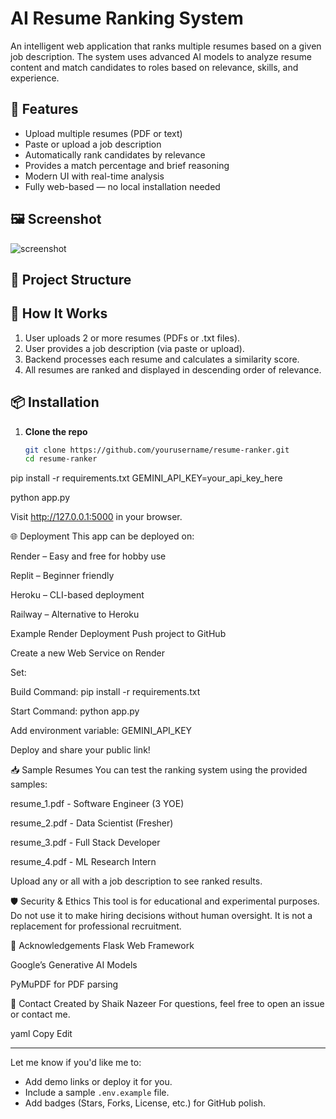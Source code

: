 # AI Resume Ranking System

An intelligent web application that ranks multiple resumes based on a given job description. The system uses advanced AI models to analyze resume content and match candidates to roles based on relevance, skills, and experience.

## 🚀 Features

- Upload multiple resumes (PDF or text)
- Paste or upload a job description
- Automatically rank candidates by relevance
- Provides a match percentage and brief reasoning
- Modern UI with real-time analysis
- Fully web-based — no local installation needed

## 🖼️ Screenshot

![screenshot](static/screenshot.png) <!-- optional image -->

## 📁 Project Structure


## 🧠 How It Works

1. User uploads 2 or more resumes (PDFs or .txt files).
2. User provides a job description (via paste or upload).
3. Backend processes each resume and calculates a similarity score.
4. All resumes are ranked and displayed in descending order of relevance.

## 📦 Installation

1. **Clone the repo**
   ```bash
   git clone https://github.com/yourusername/resume-ranker.git
   cd resume-ranker
pip install -r requirements.txt
GEMINI_API_KEY=your_api_key_here

python app.py


Visit http://127.0.0.1:5000 in your browser.

🌐 Deployment
This app can be deployed on:

Render – Easy and free for hobby use

Replit – Beginner friendly

Heroku – CLI-based deployment

Railway – Alternative to Heroku

Example Render Deployment
Push project to GitHub

Create a new Web Service on Render

Set:

Build Command: pip install -r requirements.txt

Start Command: python app.py

Add environment variable: GEMINI_API_KEY

Deploy and share your public link!

📥 Sample Resumes
You can test the ranking system using the provided samples:

resume_1.pdf - Software Engineer (3 YOE)

resume_2.pdf - Data Scientist (Fresher)

resume_3.pdf - Full Stack Developer

resume_4.pdf - ML Research Intern

Upload any or all with a job description to see ranked results.

🛡️ Security & Ethics
This tool is for educational and experimental purposes. Do not use it to make hiring decisions without human oversight. It is not a replacement for professional recruitment.

🙌 Acknowledgements
Flask Web Framework

Google’s Generative AI Models

PyMuPDF for PDF parsing

📧 Contact
Created by Shaik Nazeer
For questions, feel free to open an issue or contact me.

yaml
Copy
Edit

---

Let me know if you'd like me to:
- Add demo links or deploy it for you.
- Include a sample `.env.example` file.
- Add badges (Stars, Forks, License, etc.) for GitHub polish.
